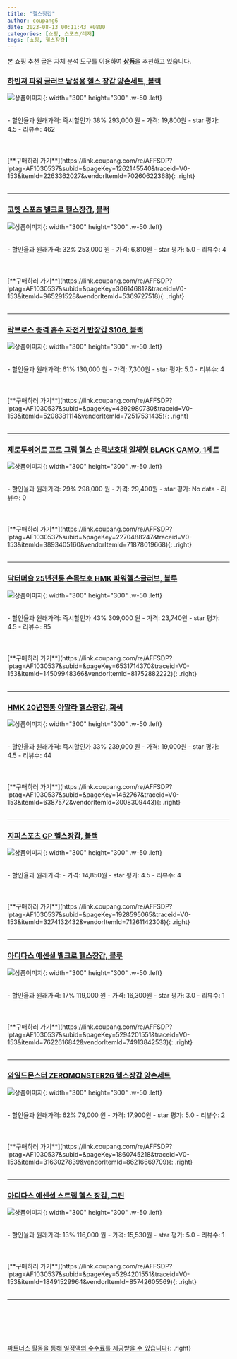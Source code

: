 ```yaml
---
title: "헬스장갑"
author: coupang6
date: 2023-08-13 00:11:43 +0800
categories: [쇼핑, 스포츠/레저]
tags: [쇼핑, 헬스장갑]
---
```


본 쇼핑 추천 글은 자체 분석 도구를 이용하여 [**상품**](https://link.coupang.com/a/bao1ui)을 추천하고 있습니다.

### [하빈져 파워 글러브 남성용 헬스 장갑 양손세트, 블랙](https://link.coupang.com/re/AFFSDP?lptag=AF1030537&subid=&pageKey=1262145540&traceid=V0-153&itemId=2263362027&vendorItemId=70260622368)

![상품이미지](https://thumbnail9.coupangcdn.com/thumbnails/remote/230x230ex/image/retail/images/288855599073924-0cf89b5a-d5a3-4527-bc27-393ec6561b90.jpg){: width="300" height="300" .w-50 .left}


<br>
- 할인율과 원래가격: 즉시할인가 38%  293,000   원
- 가격: 19,800원
- star 평가: 4.5
- 리뷰수: 462
<br>
<br>
<br>
<br>
[**구매하러 가기**](https://link.coupang.com/re/AFFSDP?lptag=AF1030537&subid=&pageKey=1262145540&traceid=V0-153&itemId=2263362027&vendorItemId=70260622368){: .right}
<br>
<br>

---

### [코멧 스포츠 벨크로 헬스장갑, 블랙](https://link.coupang.com/re/AFFSDP?lptag=AF1030537&subid=&pageKey=306146812&traceid=V0-153&itemId=965291528&vendorItemId=5369727518)

![상품이미지](https://thumbnail10.coupangcdn.com/thumbnails/remote/230x230ex/image/retail/images/39678392328485-f6faec9b-379d-4780-b76c-4bac85590c64.jpg){: width="300" height="300" .w-50 .left}


<br>
- 할인율과 원래가격: 32%  253,000   원
- 가격: 6,810원
- star 평가: 5.0
- 리뷰수: 4
<br>
<br>
<br>
<br>
[**구매하러 가기**](https://link.coupang.com/re/AFFSDP?lptag=AF1030537&subid=&pageKey=306146812&traceid=V0-153&itemId=965291528&vendorItemId=5369727518){: .right}
<br>
<br>

---

### [락브로스 충격 흡수 자전거 반장갑 S106, 블랙](https://link.coupang.com/re/AFFSDP?lptag=AF1030537&subid=&pageKey=4392980730&traceid=V0-153&itemId=5208381114&vendorItemId=72517531435)

![상품이미지](https://thumbnail9.coupangcdn.com/thumbnails/remote/230x230ex/image/rs_quotation_api/mtzs8g1f/3ff8c6097336421c98b7402413730b8e.jpg){: width="300" height="300" .w-50 .left}


<br>
- 할인율과 원래가격: 61%  130,000   원
- 가격: 7,300원
- star 평가: 5.0
- 리뷰수: 4
<br>
<br>
<br>
<br>
[**구매하러 가기**](https://link.coupang.com/re/AFFSDP?lptag=AF1030537&subid=&pageKey=4392980730&traceid=V0-153&itemId=5208381114&vendorItemId=72517531435){: .right}
<br>
<br>

---

### [제로투히어로 프로 그립 헬스 손목보호대 일체형 BLACK CAMO, 1세트](https://link.coupang.com/re/AFFSDP?lptag=AF1030537&subid=&pageKey=2270488247&traceid=V0-153&itemId=3893405160&vendorItemId=71878019668)

![상품이미지](https://thumbnail9.coupangcdn.com/thumbnails/remote/230x230ex/image/retail/images/2375810242141267-8f986195-98fc-42c4-b56d-3d93dba98189.jpg){: width="300" height="300" .w-50 .left}


<br>
- 할인율과 원래가격: 29%  298,000   원
- 가격: 29,400원
- star 평가: No data
- 리뷰수: 0
<br>
<br>
<br>
<br>
[**구매하러 가기**](https://link.coupang.com/re/AFFSDP?lptag=AF1030537&subid=&pageKey=2270488247&traceid=V0-153&itemId=3893405160&vendorItemId=71878019668){: .right}
<br>
<br>

---

### [닥터머슬 25년전통 손목보호 HMK 파워헬스글러브, 블루](https://link.coupang.com/re/AFFSDP?lptag=AF1030537&subid=&pageKey=6531714370&traceid=V0-153&itemId=14509948366&vendorItemId=81752882222)

![상품이미지](https://thumbnail8.coupangcdn.com/thumbnails/remote/230x230ex/image/vendor_inventory/a4ff/2ee68de91640dd2fdc52e78f62d602a779d8a025fa18ec070fea917d3bfd.jpg){: width="300" height="300" .w-50 .left}


<br>
- 할인율과 원래가격: 즉시할인가 43%  309,000   원
- 가격: 23,740원
- star 평가: 4.5
- 리뷰수: 85
<br>
<br>
<br>
<br>
[**구매하러 가기**](https://link.coupang.com/re/AFFSDP?lptag=AF1030537&subid=&pageKey=6531714370&traceid=V0-153&itemId=14509948366&vendorItemId=81752882222){: .right}
<br>
<br>

---

### [HMK 20년전통 아말라 헬스장갑, 회색](https://link.coupang.com/re/AFFSDP?lptag=AF1030537&subid=&pageKey=1462767&traceid=V0-153&itemId=6387572&vendorItemId=3008309443)

![상품이미지](https://thumbnail9.coupangcdn.com/thumbnails/remote/230x230ex/image/vendor_inventory/images/2016/12/02/15/7/97538a16-bd71-4c57-bd07-13e990af13a7.jpg){: width="300" height="300" .w-50 .left}


<br>
- 할인율과 원래가격: 즉시할인가 33%  239,000   원
- 가격: 19,000원
- star 평가: 4.5
- 리뷰수: 44
<br>
<br>
<br>
<br>
[**구매하러 가기**](https://link.coupang.com/re/AFFSDP?lptag=AF1030537&subid=&pageKey=1462767&traceid=V0-153&itemId=6387572&vendorItemId=3008309443){: .right}
<br>
<br>

---

### [지피스포츠 GP 헬스장갑, 블랙](https://link.coupang.com/re/AFFSDP?lptag=AF1030537&subid=&pageKey=1928595065&traceid=V0-153&itemId=3274132432&vendorItemId=71261142308)

![상품이미지](https://thumbnail6.coupangcdn.com/thumbnails/remote/230x230ex/image/retail/images/2020/08/05/18/6/77e32af8-9986-4d57-a377-dd1c72ccc482.jpg){: width="300" height="300" .w-50 .left}


<br>
- 할인율과 원래가격: 
- 가격: 14,850원
- star 평가: 4.5
- 리뷰수: 4
<br>
<br>
<br>
<br>
[**구매하러 가기**](https://link.coupang.com/re/AFFSDP?lptag=AF1030537&subid=&pageKey=1928595065&traceid=V0-153&itemId=3274132432&vendorItemId=71261142308){: .right}
<br>
<br>

---

### [아디다스 에센셜 벨크로 헬스장갑, 블루](https://link.coupang.com/re/AFFSDP?lptag=AF1030537&subid=&pageKey=5294201551&traceid=V0-153&itemId=7622616842&vendorItemId=74913842533)

![상품이미지](https://thumbnail10.coupangcdn.com/thumbnails/remote/230x230ex/image/rs_quotation_api/pua2zlfl/e43c6cc0f9e14586862d29b09dee8fd8.jpg){: width="300" height="300" .w-50 .left}


<br>
- 할인율과 원래가격: 17%  119,000   원
- 가격: 16,300원
- star 평가: 3.0
- 리뷰수: 1
<br>
<br>
<br>
<br>
[**구매하러 가기**](https://link.coupang.com/re/AFFSDP?lptag=AF1030537&subid=&pageKey=5294201551&traceid=V0-153&itemId=7622616842&vendorItemId=74913842533){: .right}
<br>
<br>

---

### [와일드몬스터 ZEROMONSTER26 헬스장갑 양손세트](https://link.coupang.com/re/AFFSDP?lptag=AF1030537&subid=&pageKey=1860745218&traceid=V0-153&itemId=3163027839&vendorItemId=86216669709)

![상품이미지](https://thumbnail8.coupangcdn.com/thumbnails/remote/230x230ex/image/retail/images/2023/06/08/15/7/04179ad5-ad99-4ef0-9cfe-3f4ae956b132.jpg){: width="300" height="300" .w-50 .left}


<br>
- 할인율과 원래가격: 62%  79,000   원
- 가격: 17,900원
- star 평가: 5.0
- 리뷰수: 2
<br>
<br>
<br>
<br>
[**구매하러 가기**](https://link.coupang.com/re/AFFSDP?lptag=AF1030537&subid=&pageKey=1860745218&traceid=V0-153&itemId=3163027839&vendorItemId=86216669709){: .right}
<br>
<br>

---

### [아디다스 에센셜 스트랩 헬스 장갑, 그린](https://link.coupang.com/re/AFFSDP?lptag=AF1030537&subid=&pageKey=5294201551&traceid=V0-153&itemId=18491529964&vendorItemId=85742605569)

![상품이미지](https://thumbnail10.coupangcdn.com/thumbnails/remote/230x230ex/image/retail/images/2023/04/21/17/6/64a6dace-8f38-48c6-8467-e5e277249601.jpg){: width="300" height="300" .w-50 .left}


<br>
- 할인율과 원래가격: 13%  116,000   원
- 가격: 15,530원
- star 평가: 5.0
- 리뷰수: 1
<br>
<br>
<br>
<br>
[**구매하러 가기**](https://link.coupang.com/re/AFFSDP?lptag=AF1030537&subid=&pageKey=5294201551&traceid=V0-153&itemId=18491529964&vendorItemId=85742605569){: .right}
<br>
<br>

---
<br><br><br><br><br> [파트너스 활동을 통해 일정액의 수수료를 제공받을 수 있습니다](https://link.coupang.com/a/bao1ui){: .right}